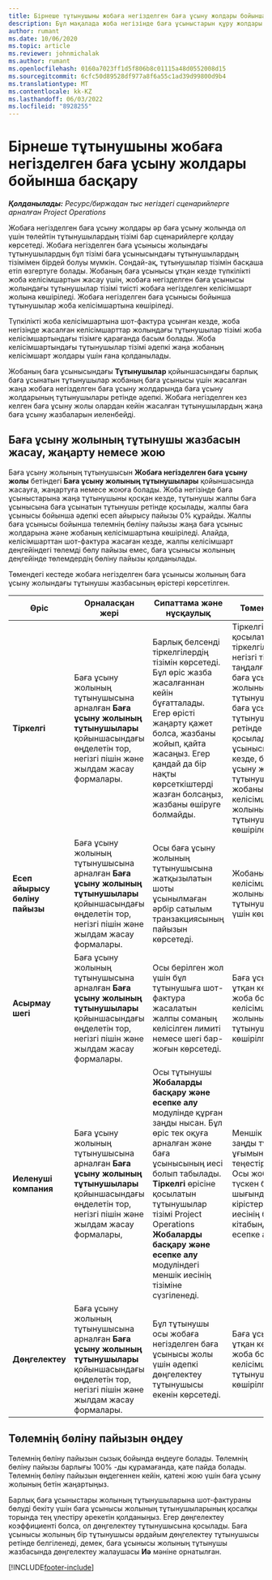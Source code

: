```yaml
---
title: Бірнеше тұтынушыны жобаға негізделген баға ұсыну жолдары бойынша басқару
description: Бұл мақалада жоба негізінде баға ұсыныстарын құру жолдары бойынша бірнеше тұтынушыны басқару туралы ақпарат берілген.
author: rumant
ms.date: 10/06/2020
ms.topic: article
ms.reviewer: johnmichalak
ms.author: rumant
ms.openlocfilehash: 0160a7023ff1d5f806b8c01115a48d0552008d15
ms.sourcegitcommit: 6cfc50d89528df977a8f6a55c1ad39d99800d9b4
ms.translationtype: MT
ms.contentlocale: kk-KZ
ms.lasthandoff: 06/03/2022
ms.locfileid: "8928255"
---
```

# <a name="manage-multiple-customers-on-project-based-quote-lines"></a>Бірнеше тұтынушыны жобаға негізделген баға ұсыну жолдары бойынша басқару

_**Қолданылады:** Ресурс/биржадан тыс негіздегі сценарийлерге арналған Project Operations_

Жобаға негізделген баға ұсыну жолдары әр баға ұсыну жолында ол үшін төлейтін тұтынушылардың тізімі бар сценарийлерге қолдау көрсетеді. Жобаға негізделген баға ұсынысы жолындағы тұтынушылардың бұл тізімі баға ұсынысындағы тұтынушылардың тізімімен бірдей болуы мүмкін. Сондай-ақ, тұтынушылар тізімін басқаша етіп өзгертуге болады. Жобаның баға ұсынысы ұтқан кезде түпкілікті жоба келісімшартын жасау үшін, жобаға негізделген баға ұсынысы жолындағы тұтынушылар тізімі тиісті жобаға негізделген келісімшарт жолына көшіріледі. Жобаға негізделген баға ұсынысы бойынша тұтынушылар жоба келісімшартына көшіріледі.

Түпкілікті жоба келісімшартына шот-фактура ұсынған кезде, жоба негізінде жасалған келісімшарттар жолындағы тұтынушылар тізімі жоба келісімшартындағы тізімге қарағанда басым болады. Жоба келісімшартындағы тұтынушылар тізімі әдепкі жаңа жобаның келісімшарт жолдары үшін ғана қолданылады.

Жобаның баға ұсынысындағы **Тұтынушылар** қойыншасындағы барлық баға ұсынатын тұтынушылар жобаның баға ұсынысы үшін жасалған жаңа жобаға негізделген баға ұсыну жолдарында баға ұсыну жолдарының тұтынушылары ретінде әдепкі. Жобаға негізделген кез келген баға ұсыну жолы олардан кейін жасалған тұтынушылардың жаңа баға ұсыну жазбаларын иеленбейді.

## <a name="create-update-or-delete-a-quote-line-customer-record"></a>Баға ұсыну жолының тұтынушы жазбасын жасау, жаңарту немесе жою

Баға ұсыну жолының тұтынушысын **Жобаға негізделген баға ұсыну жолы** бетіндегі **Баға ұсыну жолының тұтынушылары** қойыншасында жасауға, жаңартуға немесе жоюға болады. Жоба негізінде баға ұсыныстарына жаңа тұтынушыны қосқан кезде, тұтынушы жалпы баға ұсынысына баға ұсынатын тұтынушы ретінде қосылады, жалпы баға ұсынысы бойынша әдепкі есеп айырысу пайызы 0% құрайды. Жалпы баға ұсынысы бойынша төлемнің бөліну пайызы жаңа баға ұсыныс жолдарына және жобаның келісімшартына көшіріледі. Алайда, келісімшарттан шот-фактура жасаған кезде, жалпы келісімшарт деңгейіндегі төлемді бөлу пайызы емес, баға ұсынысы жолының деңгейінде төлемдердің бөліну пайызы қолданылады. 

Төмендегі кестеде жобаға негізделген баға ұсынысы жолының баға ұсыну жолындағы тұтынушы жазбасының өрістері көрсетілген.

| Өріс | Орналасқан жері | Сипаттама және нұсқаулық | Төменгі әсер |
| --- | --- | --- | --- |
| **Тіркелгі** | Баға ұсыну жолының тұтынушысына арналған **Баға ұсыну жолының тұтынушылары** қойыншасындағы өңделетін тор, негізгі пішін және жылдам жасау формалары. | Барлық белсенді тіркелгілердің тізімін көрсетеді. Бұл өріс жазба жасалғаннан кейін бұғатталады. Егер өрісті жаңарту қажет болса, жазбаны жойып, қайта жасаңыз. Егер қандай да бір нақты көрсеткіштерді жазған болсаңыз, жазбаны өшіруге болмайды. | Тіркелгіні қосылатын тіркелгілердің негізгі тізімінен таңдалған кезде, баға ұсыну жолының тұтынушысы да баға ұсыну тұтынушысы ретінде қосылады. Баға ұсынысы ұтқан кезде, баға ұсыну жолының тұтынушылары жобаның келісімшарт жолының тұтынушыларына көшіріледі. |
| **Есеп айырысу бөліну пайызы** | Баға ұсыну жолының тұтынушысына арналған **Баға ұсыну жолының тұтынушылары** қойыншасындағы өңделетін тор, негізгі пішін және жылдам жасау формалары. | Осы баға ұсыну жолының тұтынушысына жатқызылатын шоты ұсынылмаған әрбір сатылым транзакциясының пайызын көрсетеді. | Жобаның келісімшарт жолының тұтынушылары үшін көшірілген. |
| **Асырмау шегі** | Баға ұсыну жолының тұтынушысына арналған **Баға ұсыну жолының тұтынушылары** қойыншасындағы өңделетін тор, негізгі пішін және жылдам жасау формалары. | Осы берілген жол үшін бұл тұтынушыға шот-фактура жасалатын жалпы соманың келісілген лимиті немесе шегі бар-жоғын көрсетеді. | Баға ұсынысы ұтқан кезде жоба бойынша келісімшарт жолының тұтынушыларына көшірілген. |
| **Иеленуші компания** | Баға ұсыну жолының тұтынушысына арналған **Баға ұсыну жолының тұтынушылары** қойыншасындағы өңделетін тор, негізгі пішін және жылдам жасау формалары, | Осы тұтынушы **Жобаларды басқару және есепке алу** модулінде құрған заңды нысан. Бұл өріс тек оқуға арналған және баға ұсынысының иесі болып табылады. **Тіркелгі** өрісіне қосылатын тұтынушылар тізімі Project Operations **Жобаларды басқару және есепке алу** модуліндегі меншік иесінің тізіміне сүзгіленеді. | Меншік иесі заңды тұлға ұғымына теңестіріледі. Осы жобадан түскен барлық шығындар мен кірістер меншік иесінің бас кітабында есепке алынады. |
| **Дөңгелектеу** | Баға ұсыну жолының тұтынушысына арналған **Баға ұсыну жолының тұтынушылары** қойыншасындағы өңделетін тор, негізгі пішін және жылдам жасау формалары. | Бұл тұтынушы осы жобаға негізделген баға ұсынысы жолы үшін әдепкі дөңгелектеу тұтынушысы екенін көрсетеді. | Баға ұсынысы ұтқан кезде жоба бойынша келісімшарт тұтынушыларына көшірілген. |

## <a name="edit-billing-split-percentages"></a>Төлемнің бөліну пайызын өңдеу

Төлемнің бөліну пайызын сызық бойында өңдеуге болады. Төлемнің бөліну пайызы барлығы 100% -ды құрамағанда, қате пайда болады. Төлемнің бөліну пайызын өңдегеннен кейін, қатені жою үшін баға ұсыну жолының бетін жаңартыңыз.

Барлық баға ұсыныстары жолының тұтынушыларына шот-фактураны бөлуді бекіту үшін баға ұсынысы жолының тұтынушыларының қосалқы торында тең үлестіру әрекетін қолданыңыз. Егер дөңгелектеу коэффициенті болса, ол дөңгелектеу тұтынушысына қосылады. Баға ұсынысы жолының бір тұтынушысы әрдайым дөңгелектеу тұтынушысы ретінде белгіленеді, демек, баға ұсынысы жолының тұтынушы жазбасында дөңгелектеу жалаушасы **Иә** мәніне орнатылған. 


[!INCLUDE[footer-include](../includes/footer-banner.md)]
